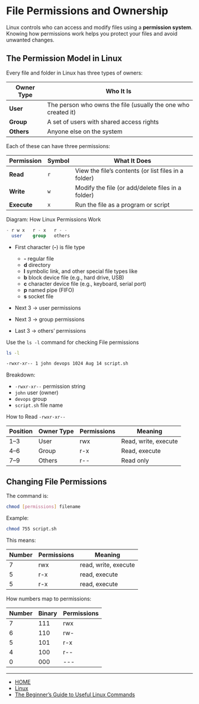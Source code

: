 # File Permissions and Ownership

Linux controls who can access and modify files using a **permission system**.
Knowing how permissions work helps you protect your files and avoid unwanted changes.

## The Permission Model in Linux

Every file and folder in Linux has three types of owners:

| Owner Type | Who It Is                                                     |
| ---------- | ------------------------------------------------------------- |
| **User**   | The person who owns the file (usually the one who created it) |
| **Group**  | A set of users with shared access rights                      |
| **Others** | Anyone else on the system                                     |

Each of these can have three permissions:

| Permission  | Symbol | What It Does                                         |
| ----------- | ------ | ---------------------------------------------------- |
| **Read**    | `r`    | View the file’s contents (or list files in a folder) |
| **Write**   | `w`    | Modify the file (or add/delete files in a folder)    |
| **Execute** | `x`    | Run the file as a program or script                  |

Diagram: How Linux Permissions Work

```sql
- r w x   r - x   r - -
  user    group   others
```

- First character (**-**) is file type 
    - **-** regular file
    - **d** directory
    - **l** symbolic link, and other special file types like 
    - **b** block device file (e.g., hard drive, USB)
    - **c** character device file (e.g., keyboard, serial port)
    - **p** named pipe (FIFO)
    - **s** socket file

- Next 3 → user permissions
- Next 3 → group permissions
- Last 3 → others’ permissions

Use the `ls -l` command  for checking File permissions

```bash
ls -l

-rwxr-xr-- 1 john devops 1024 Aug 14 script.sh
```

Breakdown:
- `-rwxr-xr--`  permission string
- `john`  user (owner)
- `devops`  group
- `script.sh`  file name


How to Read `-rwxr-xr--`

| Position | Owner Type | Permissions | Meaning              |
| -------- | ---------- | ----------- | -------------------- |
| 1–3      | User       | rwx         | Read, write, execute |
| 4–6      | Group      | r-x         | Read, execute        |
| 7–9      | Others     | r--         | Read only            |

## Changing File Permissions

The command is:

```bash
chmod [permissions] filename
```

Example:

```bash
chmod 755 script.sh
```

This means:

| Number | Permissions | Meaning              |
| ------ | ----------- | -------------------- |
| 7      | rwx         | read, write, execute |
| 5      | r-x         | read, execute        |
| 5      | r-x         | read, execute        |


How numbers map to permissions:

| Number | Binary | Permissions |
| ------ | ------ | ----------- |
| 7      | 111    | rwx         |
| 6      | 110    | rw-         |
| 5      | 101    | r-x         |
| 4      | 100    | r--         |
| 0      | 000    | ---         |



---

- [HOME](./../../../README.md)
- [Linux](./../tutorials.md)
- [The Beginner’s Guide to Useful Linux Commands](./1_The_Beginners_Guide_to_Useful_Linux_Commands.md)